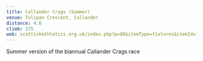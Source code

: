 ```yaml
---
title: Callander Crags (Summer)
venue: Tulipan Crescent, Callander
distance: 4.6
climb: 275
web: scottishathletics.org.uk/index.php?p=80&itemType=fixtures&itemId=15390
---
```

Summer version of the biannual Callander Crags race